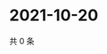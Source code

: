 # 2021-10-20

共 0 条

<!-- BEGIN WEIBO -->
<!-- 最后更新时间 Wed Oct 20 2021 00:01:19 GMT+0800 (China Standard Time) -->

<!-- END WEIBO -->
